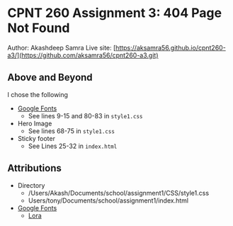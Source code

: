 # CPNT 260 Assignment 3: 404 Page Not Found
Author: Akashdeep Samra
Live site: [https://aksamra56.github.io/cpnt260-a3/](https://github.com/aksamra56/cpnt260-a3.git)

## Above and Beyond
I chose the following
- [Google Fonts](https://fonts.google.com/) 
    - See lines 9-15 and 80-83 in `style1.css`
- Hero Image
    - See lines 68-75 in `style1.css`
- Sticky footer
    - See Lines 25-32 in `index.html`

## Attributions
- Directory
    - /Users/Akash/Documents/school/assignment1/CSS/style1.css
    - Users/tony/Documents/school/assignment1/index.html
- [Google Fonts](https://fonts.google.com/) 
    - [Lora](https://fonts.google.com/specimen/Lora)
